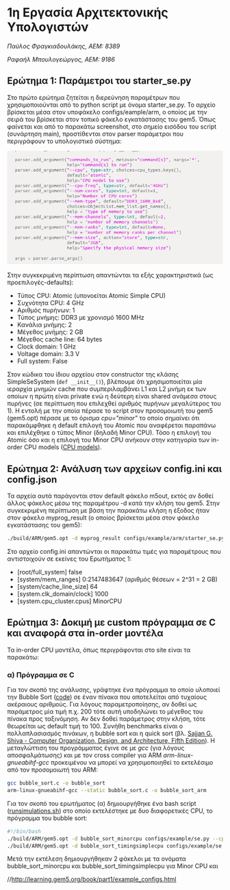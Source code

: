 # 1η Εργασία Αρχιτεκτονικής Υπολογιστών
_Παύλος Φραγκιαδουλάκης, ΑΕΜ: 8389_

_Ραφαήλ Μπουλογεώργος, ΑΕΜ: 9186_

## Ερώτημα 1: Παράμετροι του starter_se.py

Στο πρώτο ερώτημα ζητείται η διερεύνηση παραμέτρων που χρησιμοποιούνται από το python script με όνομα starter_se.py. Το αρχείο βρίσκεται μέσα στον υποφάκελο configs/eample/arm, ο οποίος με την σειρά του βρίσκεται στον τοπικό φάκελο εγκατάστασης του gem5.
Όπως φαίνεται και από το παρακάτω screenshot, στο σημείο εισόδου του script (συνάρτηση main), προστίθενται στον parser παράμετροι που περιγράφουν το υπολογιστικό σύστημα: 

![starter_se.py](/screenshots/starter_se.png)

Στην συγκεκριμένη περίπτωση απαντώνται τα εξής χαρακτηριστικά (ως προεπιλογές-defaults):
* Τύπος CPU: Atomic (υπονοείται Atomic Simple CPU)
* Συχνότητα CPU: 4 GHz
* Αριθμός πυρήνων: 1
* Τύπος μνήμης: DDR3 με χρονισμό 1600 MHz
* Κανάλια μνήμης: 2
* Μέγεθος μνήμης: 2 GB
* Μέγεθος cache line: 64 bytes
* Clock domain: 1 GHz
* Voltage domain: 3.3 V
* Full system: False

Στον κώδικα του ίδιου αρχείου στον constructor της κλάσης SimpleSeSystem (```def __init__()```), βλέπουμε ότι χρησιμοποιείται μία ιεραρχία μνημών cache που συμπεριλαμβάνει L1 και L2 μνήμη εκ των οποίων η πρώτη είναι private ενώ η δεύτερη είναι shared ανάμεσα στους πυρήνες (σε περίπτωση που επιλεχθεί αριθμός πυρήνων μεγαλύτερος του 1). Η εντολή με την οποία πέρασε το script στον προσομοιωτή του gem5 (gem5.opt) πέρασε με το όρισμα *cpu="minor"* το οποίο σημαίνει ότι παρακάμφθηκε η default επιλογή του Atomic που αναφέρεται παραπάνω και επιλέχθηκε ο τύπος Minor (δηλαδή Minor CPU). Τόσο η επιλογή του Atomic όσο και η επιλογή του Minor CPU ανήκουν στην κατηγορία των in-order CPU models ([CPU models](https://raw.githubusercontent.com/arm-university/arm-gem5-rsk/master/gem5_rsk.pdf)).

## Ερώτημα 2: Ανάλυση των αρχείων config.ini και config.json

Τα αρχεία αυτά παράγονται στον default φάκελο m5out, εκτός αν δοθεί άλλος φάκελος μέσω της παραμέτρου -d κατά την κλήση του gem5. Στην συγκεκριμένη περίπτωση με βάση την παρακάτω κλήση η έξοδος ήταν στον φάκελο myprog_result (ο οποίος βρίσκεται μέσα στον φάκελο εγκατάστασης του gem5):
```bash
./build/ARM/gem5.opt -d myprog_result configs/example/arm/starter_se.py --cpu="minor" "tests/my_progs/myprog_arm"
```
Στο αρχείο config.ini απαντώνται οι παρακάτω τιμές για παραμέτρους που αντιστοιχούν σε εκείνες του Ερωτήματος 1:
* [root/full_system] false
* [system/mem_ranges] 0:2147483647 (αριθμός θέσεων = 2^31 = 2 GB)
* [system/cache_line_size] 64
* [system.clk_domain/clock] 1000 
* [system.cpu_cluster.cpus] MinorCPU

## Ερώτημα 3: Δοκιμή με custom πρόγραμμα σε C και αναφορά στα in-order μοντέλα
Τα in-order CPU μοντέλα, όπως περιγράφονται στο site είναι τα παρακάτω:


### α) Πρόγραμμα σε C

Για τον σκοπό της ανάλυσης, γράφτηκε ένα πρόγραμμα το οποίο υλοποιεί την Bubble Sort  ([code](/code/bubble_sort.c)) σε έναν πίνακα που αποτελείται από τυχαίους ακέραιους αριθμούς. Για λόγους παραμετροποίησης, αν δοθεί ως παράμετρος μία τιμή π.χ. 200 τότε αυτή υποδηλώνει το μέγεθος του πίνακα προς ταξινόμηση. Αν δεν δοθεί παράμετρος στην κλήση, τότε θεωρείται ως default τιμή το 100. Συνήθη benchmarks είναι ο πολλαπλασιασμός πινάκων, η bubble sort και η quick sort (βλ. [Sajjan G. Shiva - Computer Organization, Design, and Architecture, Fifth Edition](https://books.google.gr/books?id=m5KlAgAAQBAJ&pg=PA656&lpg=PA656&dq=benchmarks+bubblesort+matrix+multiplication&source=bl&ots=KpOh2HSryS&sig=ACfU3U0Puw-jreZoyFZjayeqLBcDKBXslA&hl=en&sa=X&ved=2ahUKEwjw2vq7kPjlAhXBZ1AKHfN0C5UQ6AEwBHoECAkQAQ#v=onepage&q=benchmarks%20bubblesort%20matrix%20multiplication&f=false)). Η μεταγλώττιση του προγράμματος έγινε σε με _gcc_ (για λόγους αποσφαλμάτωσης) και με τον cross compiler για ARM _arm-linux-gnueabihf-gcc_ προκειμένου να μπορεί να χρησιμοποιηθεί το εκτελέσιμο από τον προσομοιωτή του ARM:
```bash
gcc bubble_sort.c -o bubble_sort
arm-linux-gnueabihf-gcc --static bubble_sort.c -o bubble_sort_arm
```
Για τον σκοπό του ερωτήματος (α) δημιουργήθηκε ένα bash script ([runsimulations.sh](runsimulations.sh)) στο οποίο εκτελέστηκε με δυο διαφορετικές CPU, το πρόγραμμα του bubble sort:
```bash
#!/bin/bash
./build/ARM/gem5.opt -d bubble_sort_minorcpu configs/example/se.py --cpu-type=MinorCPU --caches -c "tests/my_progs/bubble_sort_arm"
./build/ARM/gem5.opt -d bubble_sort_timingsimplecpu configs/example/se.py --cpu-type=TimingSimpleCPU --caches -c "tests/my_progs/bubble_sort_arm"
```
Μετά την εκτέλεση δημιουργήθηκαν 2 φάκελοι με τα ονόματα bubble_sort_minorcpu και bubble_sort_timingsimplecpu για Minor CPU και 

//http://learning.gem5.org/book/part1/example_configs.html


